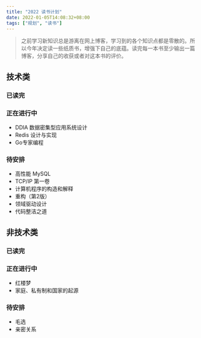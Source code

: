 ```yaml
---
title: "2022 读书计划"
date: 2022-01-05T14:08:32+08:00
tags: ["规划", "读书"]
---
```


> 之前学习新知识总是游离在网上博客，学习到的各个知识点都是零散的。所以今年决定读一些纸质书，增强下自己的底蕴。读完每一本书至少输出一篇博客，分享自己的收获或者对这本书的评价。

## 技术类

### 已读完

### 正在进行中

- DDIA 数据密集型应用系统设计
- Redis 设计与实现
- Go专家编程

### 待安排

- 高性能 MySQL
- TCP/IP 第一卷
- 计算机程序的构造和解释
- 重构（第2版）
- 领域驱动设计
- 代码整洁之道

## 非技术类

### 已读完

### 正在进行中

- 红楼梦
- 家庭、私有制和国家的起源

### 待安排

- 毛选
- 亲密关系

